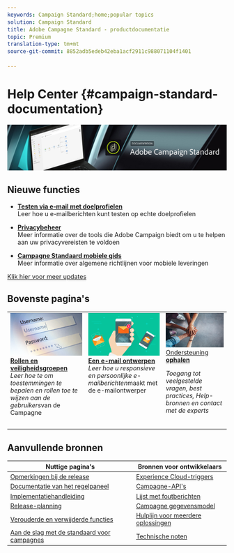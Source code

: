```yaml
---
keywords: Campaign Standard;home;popular topics
solution: Campaign Standard
title: Adobe Campagne Standard - productdocumentatie
topic: Premium
translation-type: tm+mt
source-git-commit: 8852adb5edeb42eba1acf2911c988071104f1401

---
```



# Help Center {#campaign-standard-documentation}

![](start/using/assets/do-not-localize/banner_acs_doc.jpg)

## Nieuwe functies

* **[Testen via e-mail met doelprofielen](sending/using/testing-messages-using-target.md)**<br/>Leer hoe u e-mailberichten kunt testen op echte doelprofielen

* **[Privacybeheer](https://helpx.adobe.com/campaign/kb/campaign-privacy.html)**<br/> Meer informatie over de tools die Adobe Campaign biedt om u te helpen aan uw privacyvereisten te voldoen

* **[Campagne Standaard mobiele gids](https://helpx.adobe.com/campaign/kb/acs-mobile.html)**<br/> Meer informatie over algemene richtlijnen voor mobiele leveringen

[Klik hier voor meer updates](rn/using/documentation-updates.md)

## Bovenste pagina&#39;s

<table>
<tr>
  <td valign="top">
    <a href="administration/using/about-access-management.md">
      <img alt="Rollen" src="start/using/assets/roles.png"/>
    </a>
    <div>
    <a href="administration/using/about-access-management.md"><strong>Rollen en veiligheidsgroepen</strong></a>
    </div>
    <em>Leer hoe te om toestemmingen te bepalen en rollen toe te wijzen aan de gebruikers</em>van de Campagne <br>
  </td>
  <td valign="top">
    <a href="designing/using/designing-content-in-adobe-campaign.md">
      <img alt="Designer" src="start/using/assets/design.png" />
    </a>
    <div>
    <a href="designing/using/designing-content-in-adobe-campaign.md"><strong>Een e-mail ontwerpen</strong></a>
    </div>
    <em>Leer hoe u responsieve en persoonlijke e-mailberichten</em>maakt met de e-mailontwerper <br>
  </td>
  <td valign="top">
       <img alt="Ondersteuning" src="start/using/assets/do-not-localize/help.jpeg" />
    <div><a href="https://helpx.adobe.com/campaign/kb/ac-support.html">
    Ondersteuning <strong>ophalen</strong></a>
    </div>
    <p><em>Toegang tot veelgestelde vragen, best practices, Help-bronnen en contact met de experts</em></p>
    <br>
  </td>
</tr>
</table>

## Aanvullende bronnen

| Nuttige pagina&#39;s | Bronnen voor ontwikkelaars |
|---|---|
| [Opmerkingen bij de release](rn/using/release-notes.md) | [Experience Cloud-triggers](integrating/using/about-adobe-experience-cloud-triggers.md) |
| [Documentatie van het regelpaneel](https://docs.adobe.com/content/help/en/control-panel/using/control-panel-home.html) | [Campagne-API&#39;s](api/using/about-campaign-standard-apis.md) |
| [Implementatiehandleiding](https://helpx.adobe.com/campaign/kb/campaign-standard-implementation-guide.html) | [Lijst met foutberichten](https://docs.adobe.com/content/help/en/campaign-classic/technicalresources/error_messages/error_codes.html) |
| [Release-planning](rn/using/release-planning.md) | [Campagne gegevensmodel](developing/using/datamodel-introduction.md) |
| [Verouderde en verwijderde functies](https://helpx.adobe.com/campaign/kb/acs-deprecated-and-removed-features.html) | [Hulplijn voor meerdere oplossingen](integrating/using/about-campaign-integrations.md) |
| [Aan de slag met de standaard voor campagnes](start/using/campaign-orchestration.md) | [Technische noten](https://helpx.adobe.com/campaign/kb/acs-article-list.html) |
